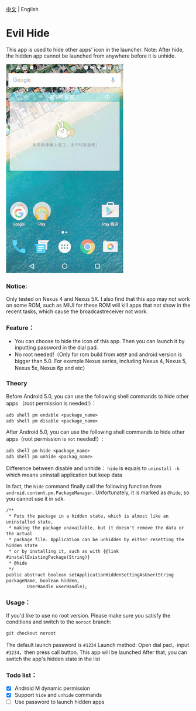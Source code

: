[中文][1] | English

# Evil Hide
This app is used to hide other apps' icon in the launcher.
Note: After hide, the hidden app cannot be launched from anywhere before it is unhide.

![1](./demo.gif)

### Notice:
Only tested on Nexus 4 and Nexus 5X. I also find that this app may not work on some ROM, such as MIUI for these ROM will kill apps that not show in the recent tasks, which cause the broadcastreceiver not work.

### Feature：
- You can choose to hide the icon of this app. Then you can launch it by inputting password in the dial pad.
- No root needed!（Only for rom build from `AOSP` and android version is bigger than 5.0. For example Nexus series, including Nexus 4, Nexus 5, Nexus 5x, Nexus 6p and etc）

### Theory
Before Android 5.0, you can use the following shell commands to hide other apps （root permission is needed!）：
```
adb shell pm endable <package_name>
adb shell pm disable <package_name>
```
After Android 5.0, you can use the following shell commands to hide other apps（root permission is `not` needed!）:
```
adb shell pm hide <package_name>
adb shell pm unhide <packag_name>
```

Difference between disable and unhide：
`hide` is equals to `uninstall -k` which means uninstall application but keep data

In fact, the `hide` command finally call the following function from `android.content.pm.PackageManager`. Unfortunately, it is marked as `@hide`, so you cannot use it in sdk.
```
/**
 * Puts the package in a hidden state, which is almost like an uninstalled state,
 * making the package unavailable, but it doesn't remove the data or the actual
 * package file. Application can be unhidden by either resetting the hidden state
 * or by installing it, such as with {@link #installExistingPackage(String)}
 * @hide
 */
public abstract boolean setApplicationHiddenSettingAsUser(String packageName, boolean hidden,
        UserHandle userHandle);
```


### Usage：
If you'd like to use no root version. Please make sure you satisfy the conditions and switch to the `noroot` branch:
```
git checkout noroot
```

The default launch password is `#1234`
Launch method:
Open dial pad，input `#1234`，then press call button. This app will be launched
After that, you can switch the app's hidden state in the list

### Todo list：
- [x] Android M dynamic permission
- [x] Support `hide` and `unhide` commands
- [ ] Use password to launch hidden apps

[1]: https://github.com/blackbbc/Evil-Hide/blob/master/README.md
[2]: https://github.com/blackbbc/Evil-Hide/blob/master/README_en.md
